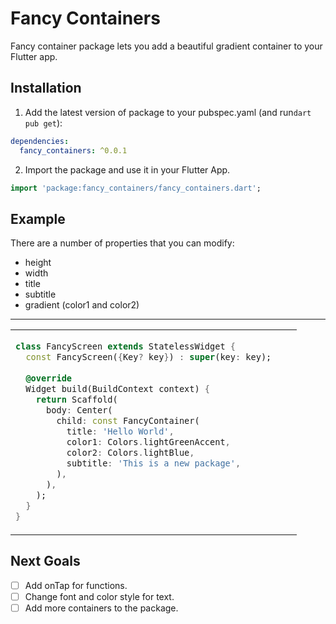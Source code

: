 
# Fancy Containers

Fancy container package lets you add a beautiful gradient container to your Flutter app.

## Installation 

1. Add the latest version of package to your pubspec.yaml (and run`dart pub get`):
```yaml
dependencies:
  fancy_containers: ^0.0.1
```
2. Import the package and use it in your Flutter App.
```dart
import 'package:fancy_containers/fancy_containers.dart';
```

## Example
There are a number of properties that you can modify:

 -  height
 - width               
 - title 
 - subtitle
 - gradient (color1 and color2)

<hr>

<table>
<tr>
<td>

```dart
class FancyScreen extends StatelessWidget {  
  const FancyScreen({Key? key}) : super(key: key);  
  
  @override  
  Widget build(BuildContext context) {  
    return Scaffold(  
      body: Center(  
        child: const FancyContainer(  
          title: 'Hello World',  
          color1: Colors.lightGreenAccent,  
          color2: Colors.lightBlue,  
          subtitle: 'This is a new package',  
        ),  
      ),  
    );  
  }  
}
```

</td>
<td>
<img  src="https://user-images.githubusercontent.com/53579386/126896556-911d4778-04cd-49bf-b32a-01a6eb3b0155.jpeg"  alt="">
</td>
</tr>
</table>

## Next Goals

 - [ ] Add onTap for functions.
 - [ ] Change font and color style for text.
 - [ ] Add more containers to the package.
